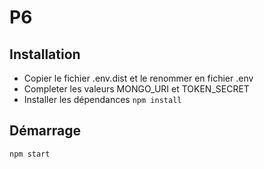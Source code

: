 # P6

## Installation

* Copier le fichier .env.dist et le renommer en fichier .env
* Completer les valeurs MONGO_URI et TOKEN_SECRET
* Installer les dépendances `npm install`

## Démarrage

```
npm start
```
